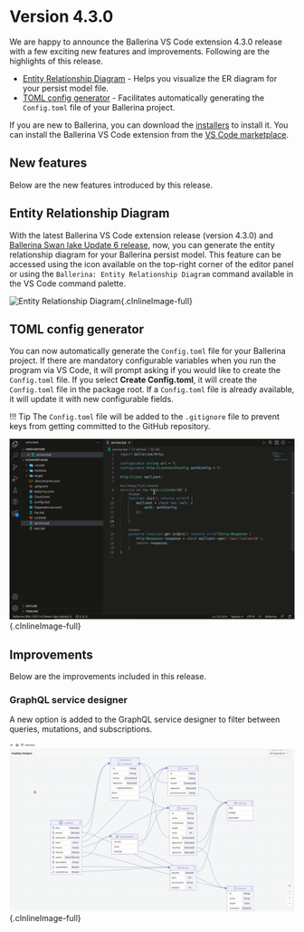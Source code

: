 # Version 4.3.0

We are happy to announce the Ballerina VS Code extension 4.3.0 release with a few exciting new features and improvements. Following are the highlights of this release.

- [Entity Relationship Diagram](#entity-relationship-diagram) - Helps you visualize the ER diagram for your persist model file.
- [TOML config generator](#toml-config-generator) - Facilitates automatically generating the `Config.toml` file of your Ballerina project.

If you are new to Ballerina, you can download the [installers](https://ballerina.io/downloads/) to install it. You can install the Ballerina VS Code extension from the [VS Code marketplace](https://marketplace.visualstudio.com/items?itemName=WSO2.ballerina).

## New features

Below are the new features introduced by this release.

## Entity Relationship Diagram

With the latest Ballerina VS Code extension release (version 4.3.0) and <a href="https://ballerina.io/downloads/" target="_blank">Ballerina Swan lake Update 6 release</a>, now, you can generate the entity relationship diagram for your Ballerina persist model. This feature can be accessed using the icon available on the top-right corner of the editor panel or using the `Ballerina: Entity Relationship Diagram` command available in the VS Code command palette.

![Entity Relationship Diagram](../img/release-notes/v-4.3.0/er-diagram.gif){.cInlineImage-full}

## TOML config generator

You can now automatically generate the `Config.toml` file for your Ballerina project. If there are mandatory configurable variables when you run the program via VS Code, it will prompt asking if you would like to create the `Config.toml` file. If you select **Create Config.toml**, it will create the `Config.toml` file in the package root. If a `Config.toml` file is already available, it will update it with new configurable fields. 

!!! Tip
    The `Config.toml` file will be added to the `.gitignore` file to prevent keys from getting committed to the GitHub repository.

![TOML config generator](../img/release-notes/v-4.3.0/toml-config-creator.gif){.cInlineImage-full}

## Improvements

Below are the improvements included in this release.

### GraphQL service designer

A new option is added to the GraphQL service designer to filter between queries, mutations, and subscriptions.

![GraphQL filtering](../img/release-notes/v-4.3.0/graphql-filtering.gif){.cInlineImage-full}
